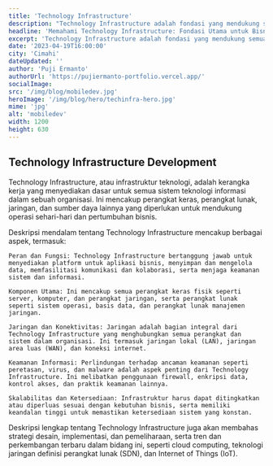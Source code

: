 ```yaml
---
title: 'Technology Infrastructure'
description: "Technology Infrastructure adalah fondasi yang mendukung semua sistem teknologi informasi dalam sebuah organisasi. Dalam artikel ini, kami akan membahas arti, peran, dan pentingnya Technology Infrastructure dalam mengoperasikan bisnis modern."
headline: 'Memahami Technology Infrastructure: Fondasi Utama untuk Bisnis Digital yang Sukses'
excerpt: 'Technology Infrastructure adalah fondasi yang mendukung semua sistem teknologi informasi dalam sebuah organisasi. Ini mencakup perangkat keras, perangkat lunak, jaringan, dan sumber daya lainnya yang diperlukan untuk mendukung operasi sehari-hari dan pertumbuhan bisnis. Dalam artikel ini, kami akan membahas secara mendalam tentang peran, fungsi, komponen utama, serta strategi desain dan implementasi Technology Infrastructure yang efektif.'
date: '2023-04-19T16:00:00'
city: 'Cimahi'
dateUpdated: ''
author: 'Puji Ermanto'
authorUrl: 'https://pujiermanto-portfolio.vercel.app/'
socialImage:
src: '/img/blog/mobiledev.jpg'
heroImage: '/img/blog/hero/techinfra-hero.jpg'
mime: 'jpg'
alt: 'mobiledev'
width: 1200
height: 630
---  
```


## Technology Infrastructure Development

Technology Infrastructure, atau infrastruktur teknologi, adalah kerangka kerja yang menyediakan dasar untuk semua sistem teknologi informasi dalam sebuah organisasi. Ini mencakup perangkat keras, perangkat lunak, jaringan, dan sumber daya lainnya yang diperlukan untuk mendukung operasi sehari-hari dan pertumbuhan bisnis.

Deskripsi mendalam tentang Technology Infrastructure mencakup berbagai aspek, termasuk:
```
Peran dan Fungsi: Technology Infrastructure bertanggung jawab untuk menyediakan platform untuk aplikasi bisnis, menyimpan dan mengelola data, memfasilitasi komunikasi dan kolaborasi, serta menjaga keamanan sistem dan informasi.

Komponen Utama: Ini mencakup semua perangkat keras fisik seperti server, komputer, dan perangkat jaringan, serta perangkat lunak seperti sistem operasi, basis data, dan perangkat lunak manajemen jaringan.

Jaringan dan Konektivitas: Jaringan adalah bagian integral dari Technology Infrastructure yang menghubungkan semua perangkat dan sistem dalam organisasi. Ini termasuk jaringan lokal (LAN), jaringan area luas (WAN), dan koneksi internet.

Keamanan Informasi: Perlindungan terhadap ancaman keamanan seperti peretasan, virus, dan malware adalah aspek penting dari Technology Infrastructure. Ini melibatkan penggunaan firewall, enkripsi data, kontrol akses, dan praktik keamanan lainnya.

Skalabilitas dan Ketersediaan: Infrastruktur harus dapat ditingkatkan atau diperluas sesuai dengan kebutuhan bisnis, serta memiliki keandalan tinggi untuk memastikan ketersediaan sistem yang konstan.
```
Deskripsi lengkap tentang Technology Infrastructure juga akan membahas strategi desain, implementasi, dan pemeliharaan, serta tren dan perkembangan terbaru dalam bidang ini, seperti cloud computing, teknologi jaringan definisi perangkat lunak (SDN), dan Internet of Things (IoT).